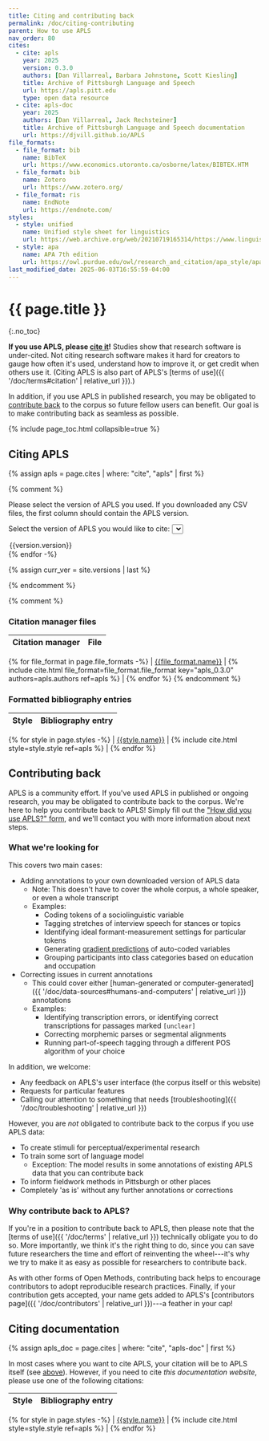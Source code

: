 ```yaml
---
title: Citing and contributing back
permalink: /doc/citing-contributing
parent: How to use APLS
nav_order: 80
cites:
  - cite: apls
    year: 2025
    version: 0.3.0
    authors: [Dan Villarreal, Barbara Johnstone, Scott Kiesling]
    title: Archive of Pittsburgh Language and Speech
    url: https://apls.pitt.edu
    type: open data resource
  - cite: apls-doc
    year: 2025
    authors: [Dan Villarreal, Jack Rechsteiner]
    title: Archive of Pittsburgh Language and Speech documentation
    url: https://djvill.github.io/APLS
file_formats:
  - file_format: bib
    name: BibTeX
    url: https://www.economics.utoronto.ca/osborne/latex/BIBTEX.HTM
  - file_format: bib
    name: Zotero
    url: https://www.zotero.org/
  - file_format: ris
    name: EndNote
    url: https://endnote.com/
styles:
  - style: unified
    name: Unified style sheet for linguistics
    url: https://web.archive.org/web/20210719165314/https://www.linguisticsociety.org/sites/default/files/style-sheet_0.pdf
  - style: apa
    name: APA 7th edition
    url: https://owl.purdue.edu/owl/research_and_citation/apa_style/apa_style_introduction.html
last_modified_date: 2025-06-03T16:55:59-04:00
---
```


# {{ page.title }}
{:.no_toc}

**If you use APLS, please [cite it](#citing-apls)!**
Studies show that research software is under-cited. <!-- Add cites -->
Not citing research software makes it hard for creators to gauge how often it's used, understand how to improve it, or get credit when others use it.
(Citing APLS is also part of APLS's [terms of use]({{ '/doc/terms#citation' | relative_url }}).)

In addition, if you use APLS in published research, you may be obligated <!-- wording --> to [contribute back](#contributing-back) to the corpus so future fellow users can benefit.
Our goal is to make contributing back as seamless as possible.

{% include page_toc.html collapsible=true %}

## Citing APLS

{% assign apls = page.cites | where: "cite", "apls" | first %}

{% comment %}
<!-- Not currently working
For whatever reason, `const versSelect = document.querySelector("#version-select");` isn't selecting the live-in-the-DOM node. Maybe try putting that within a window.onload listener.
Once it works, change _includes/cite.html to add classed spans for year & version, and fill them in via the JS
-->

Please select the version of APLS you used.
If you downloaded any CSV files, the first column should contain the APLS version.

<label for="version-select">Select the version of APLS you would like to cite:</label>
<select name="version" id="version-select">
  {% for version in site.versions reversed -%}
  <option value="{{version.version}}">{{version.version}}</option>
  {% endfor -%}
</select>

{% assign curr_ver = site.versions | last %}

<script>
const versSelect = document.querySelector("#version-select");
let version = '{{ curr_ver.version }}';
let year = {{ curr_ver.date | date: "%Y" }};
versSelect.addEventListener("change", e => {
  console.log(e.target.value);
});

//
versSelect.addEventListener("change", e => {
  let version = e.target.value;
  switch(version) {
    {% for version in site.versions reversed -%}
    case "{{version.version}}":
      year = {{ version.date | date: "%Y" }};
      break;
    {% endfor %}
  }
});
</script>
{% endcomment %}

{% comment %}
### Citation manager files

| Citation manager | File <!--(click to download)--> |
|------------------|--------------------------|
{% for file_format in page.file_formats -%}
| [{{file_format.name}}]({{file_format.url}}) | {% include cite.html file_format=file_format.file_format key="apls_0.3.0" authors=apls.authors ref=apls %} |
{% endfor %}
{% endcomment %}

### Formatted bibliography entries

| Style | Bibliography entry <!--(click to copy)--> |
|-------|--------------------------|
{% for style in page.styles -%}
| [{{style.name}}]({{style.url}}) | {% include cite.html style=style.style ref=apls %} |
{% endfor %}


## Contributing back

<!-- I should really have a "how did you use APLS?" form. A lot of the implementation details for contributing-back (e.g., coverage) can be relegated to that. And then I can make it "we'll reach out to you"-based rather than "you have to submit this whole big thing"-based -->

APLS is a community effort.
If you've used APLS in published or ongoing research, you may be obligated <!-- wording --> to contribute back to the corpus.
We're here to help you contribute back to APLS! 
Simply fill out the ["How did you use APLS?" form](LINK), and we'll contact you with more information about next steps.


### What we're looking for

This covers two main cases:

- Adding annotations to your own downloaded version of APLS data
	- Note: This doesn't have to cover the whole corpus, a whole speaker, or even a whole transcript
	- Examples:
		- Coding tokens of a sociolinguistic variable
		- Tagging stretches of interview speech for stances or topics
		- Identifying ideal formant-measurement settings for particular tokens
		- Generating [gradient predictions](https://www.journal-labphon.org/article/id/6264/) of auto-coded variables
		- Grouping participants into class categories based on education and occupation <!-- Link to participant attributes page/section -->
- Correcting issues in current annotations
	- This could cover either [human-generated or computer-generated]({{ '/doc/data-sources#humans-and-computers' | relative_url }}) <!-- check heading link later --> annotations
	- Examples:
		- Identifying transcription errors, or identifying correct transcriptions for passages marked `[unclear]`
		- Correcting morphemic parses or segmental alignments
		- Running part-of-speech tagging through a different POS algorithm of your choice

<!-- is this too many examples? -->

In addition, we welcome:

- Any feedback on APLS's user interface (the corpus itself or this website)
- Requests for particular features
- Calling our attention to something that needs [troubleshooting]({{ '/doc/troubleshooting' | relative_url }})


However, you are _not_ obligated <!-- wording --> to contribute back to the corpus if you use APLS data:

- To create stimuli for perceptual/experimental research
- To train some sort of language model
	- Exception: The model results in some annotations of existing APLS data that you can contribute back
- To inform fieldwork methods in Pittsburgh or other places
- Completely 'as is' without any further annotations or corrections


### Why contribute back to APLS?

If you're in a position to contribute back to APLS, then please note that the [terms of use]({{ '/doc/terms' | relative_url }}) technically obligate <!-- wording --> you to do so.
More importantly, we think it's the right thing to do, since you can save future researchers the time and effort of reinventing the wheel---it's why we try to make it as easy as possible for researchers to contribute back.
<!-- Maybe mention some Open Methods-y stuff here -->
As with other forms of Open Methods, contributing back helps to encourage contributors to adopt reproducible research practices.
Finally, if your contribution gets accepted, your name gets added to APLS's [contributors page]({{ '/doc/contributors' | relative_url }})---a feather in your cap!


## Citing documentation

{% assign apls_doc = page.cites | where: "cite", "apls-doc" | first %}

In most cases where you want to cite APLS, your citation will be to APLS itself (see [above](#citing-apls)).
However, if you need to cite _this documentation website_, please use one of the following citations:

| Style | Bibliography entry <!--(click to copy)--> |
|-------|--------------------------|
{% for style in page.styles -%}
| [{{style.name}}]({{style.url}}) | {% include cite.html style=style.style ref=apls %} |
{% endfor %}

<!-- CITE -->
